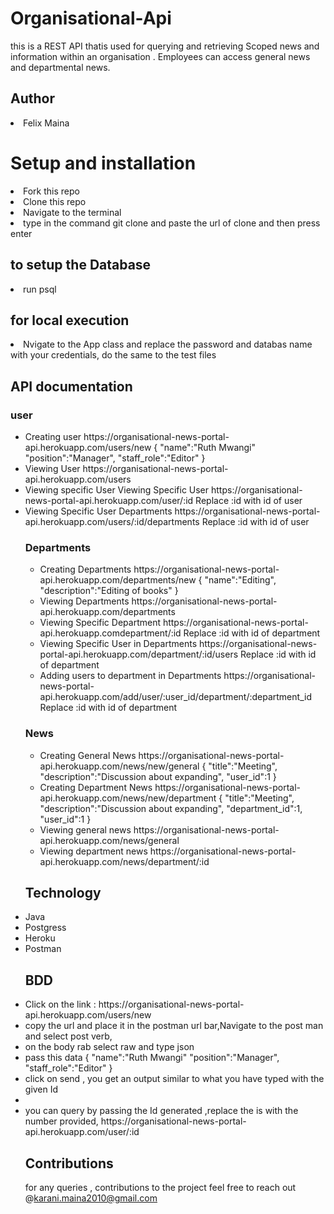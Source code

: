 # Organisational-Api
this is a REST API thatis used for querying and retrieving Scoped news and information within an organisation . Employees can access general news and departmental news.

## Author
<li> Felix Maina</li>

# Setup and installation 
<li>Fork this repo</li>
<li>Clone this repo</li>
<li>Navigate to the terminal</li>
<li>type in the command git clone and paste the url of clone and then press enter</li>

## to setup the Database
<li>run psql<create.sql</li>

## for local execution</li>
<li>Nvigate to the App class and replace the password and databas name with your credentials, do the same to the test files</li>

## API documentation
### user
<ul>
<li>Creating user https://organisational-news-portal-api.herokuapp.com/users/new
{
"name":"Ruth Mwangi"
"position":"Manager",
"staff_role":"Editor"
}</li>
<li>Viewing User https://organisational-news-portal-api.herokuapp.com/users</li>
<li>Viewing specific User Viewing Specific User https://organisational-news-portal-api.herokuapp.com/user/:id
     Replace :id with id of user
<li>Viewing Specific User Departments https://organisational-news-portal-api.herokuapp.com/users/:id/departments
Replace :id with id of user</li>  

### Departments
<ul>
<li>
Creating Departments https://organisational-news-portal-api.herokuapp.com/departments/new
{
"name":"Editing",
"description":"Editing of books"
}</li>
<li>Viewing Departments https://organisational-news-portal-api.herokuapp.com/departments</li>
<li>Viewing Specific Department https://organisational-news-portal-api.herokuapp.comdepartment/:id
Replace :id with id of department</li>
<li>Viewing Specific User in Departments https://organisational-news-portal-api.herokuapp.com/department/:id/users
Replace :id with id of department</li>
<li>Adding users to department in Departments https://organisational-news-portal-api.herokuapp.com/add/user/:user_id/department/:department_id
Replace :id with id of department</li>
</ul>

### News
<ul>
<li>Creating General News https://organisational-news-portal-api.herokuapp.com/news/new/general
{
"title":"Meeting",
"description":"Discussion about expanding",
"user_id":1
}</li>
<li>Creating Department News https://organisational-news-portal-api.herokuapp.com/news/new/department
{
"title":"Meeting",
"description":"Discussion about expanding",
"department_id":1,
"user_id":1
}
</li>
<li>Viewing general news https://organisational-news-portal-api.herokuapp.com/news/general</li>
<li>Viewing department news https://organisational-news-portal-api.herokuapp.com/news/department/:id</li>
</ul>
 
 ## Technology
 <li>Java</li>
 <li>Postgress</li>
 <li>Heroku</li>
 <li>Postman</li>
 
 ## BDD
  <li>Click on the link :  https://organisational-news-portal-api.herokuapp.com/users/new</li>
  <li>copy the url  and place it in the postman url bar,Navigate to the post man and select post verb, </li>
  <li>on the body  rab select raw and  type json </li>
  <li>pass this data
  {
"name":"Ruth Mwangi"
"position":"Manager",
"staff_role":"Editor"
}
  </li>
<li>click on send , you get an output similar to what you have typed with the  given Id</li>
<li></li>
<li>you can query by passing the Id generated ,replace the is with the number provided, https://organisational-news-portal-api.herokuapp.com/user/:id</li>

## Contributions
for any queries , contributions to the project feel free to reach out  @karani.maina2010@gmail.com
  
  
  






